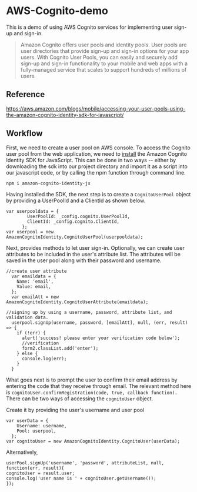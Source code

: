 # AWS-Cognito-demo
This is a demo of using AWS Cognito services for implementing user sign-up and sign-in. 

> Amazon Cognito offers user pools and identity pools. User pools are user directories that provide sign-up and sign-in options for your app users. 
With Cognito User Pools, you can easily and securely add sign-up and sign-in functionality to your mobile and web apps with a fully-managed service 
that scales to support hundreds of millions of users.

## Reference 
https://aws.amazon.com/blogs/mobile/accessing-your-user-pools-using-the-amazon-cognito-identity-sdk-for-javascript/


## Workflow
First, we need to create a user pool on AWS console. To access the Cognito user pool from the web application, we need to
[install](https://www.npmjs.com/package/amazon-cognito-identity-js) the Amazon Cognito Identity SDK for JavaScript. This can be done in two ways -- either by downloading the 
sdk into our project directory and import it as a script into our javascript code, or by calling the npm function through command line. 

    npm i amazon-cognito-identity-js

Having installed the SDK, the next step is to create a `CognitoUserPool` object by providing a UserPoolId and a ClientId as shown below. 

    var userpooldata = {
            UserPoolId: _config.cognito.UserPoolId,
            ClientId: _config.cognito.ClientId,
          }; 
    var userpool = new AmazonCognitoIdentity.CognitoUserPool(userpooldata);
   
 Next, provides methods to let user sign-in. Optionally, we can create user attributes to be included in the user's attribute list. The attributes will be saved in the user pool along with 
 their password and username. 
 
    //create user attribute
      var emaildata = {
        Name: 'email',
        Value: email,
      };
      var emailAtt = new AmazonCognitoIdentity.CognitoUserAttribute(emaildata);
  
    //signing up by using a username, password, attribute list, and validation data.
      userpool.signUp(username, password, [emailAtt], null, (err, result) => {
        if (!err) {
          alert('success! please enter your verification code below');
          //verification
          form2.classList.add('enter');
        } else {
          console.log(err);
        }
      }
   
 What goes next is to prompt the user to confirm their email address by entering the code that they receive through email. The relevant method here is `cognitoUser.confirmRegistration(code, true, callback function).
 `There can be two ways of accessing the `cognitoUser` object.  
 
 Create it by providing the user's username and user pool
 
    var userData = {
        Username: username,
        Pool: userpool,
      };
    var cognitoUser = new AmazonCognitoIdentity.CognitoUser(userData);
 
 Alternatively, 
 
    userPool.signUp('username', 'password', attributeList, null, function(err, result){
    cognitoUser = result.user;
    console.log('user name is ' + cognitoUser.getUsername());
    });
  


